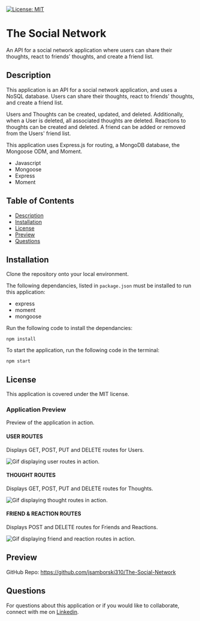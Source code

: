   [![License: MIT](https://img.shields.io/badge/License-MIT-yellow.svg)](https://opensource.org/licenses/MIT)
  
# The Social Network

An API for a social network application where users can share their thoughts, react to friends' thoughts, and create a friend list. 
  

## Description

This application is an API for a social network application, and uses a NoSQL database. Users can share their thoughts, react to friends' thoughts, and create a friend list. 

Users and Thoughts can be created, updated, and deleted. Additionally, when a User is deleted, all associated thoughts are deleted. Reactions to thoughts can be created and deleted. A friend can be added or removed from the Users' friend list.

This application uses Express.js for routing, a MongoDB database, the Mongoose ODM, and Moment.

* Javascript
* Mongoose
* Express
* Moment


## Table of Contents

  * [Description](#description)
  * [Installation](#installation)
  * [License](#license)
  * [Preview](#preview)
  * [Questions](#questions)

## Installation

Clone the repository onto your local environment. 

The following dependancies, listed in `package.json` must be installed to run this application: 

* express
* moment
* mongoose

Run the following code to install the dependancies: 

`npm install` 

To start the application, run the following code in the terminal:

`npm start`


## License

This application is covered under the MIT license.


### Application Preview

Preview of the application in action. 

#### USER ROUTES
Displays GET, POST, PUT and DELETE routes for Users.

![Gif displaying user routes in action.](/assets/user-routes.gif)

#### THOUGHT ROUTES
Displays GET, POST, PUT and DELETE routes for Thoughts.

![Gif displaying thought routes in action.](/assets/thought-routes.gif)

#### FRIEND & REACTION ROUTES
Displays POST and DELETE routes for Friends and Reactions.

![Gif displaying friend and reaction routes in action.](/assets/friend-reaction-routes.gif)

## Preview

GitHub Repo: https://github.com/jsamborski310/The-Social-Network

## Questions

For questions about this application or if you would like to collaborate, connect with me on <a href="https://www.linkedin.com/in/juanita-samborski/" target="_blank">Linkedin</a>.

